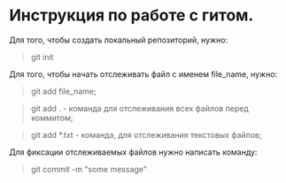 # Инструкция по работе с гитом.
Для того, чтобы создать локальный репозиторий, нужно:
> git init

Для того, чтобы начать отслеживать файл с именем file_name, нужно:
> git add file_name;

> git add . - команда для отслеживания всех файлов перед коммитом;

> git add *.txt - команда, для отслеживания текстовых файлов;

Для фиксации отслеживаемых файлов нужно написать команду:
> git commit -m "some message"
